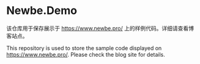 # Newbe.Demo

该仓库用于保存展示于 <https://www.newbe.pro/> 上的样例代码。详细请查看博客站点。

This repository is used to store the sample code displayed on <https://www.newbe.pro/>. Please check the blog site for details.